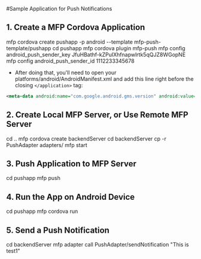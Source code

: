 #Sample Application for Push Notifications

## 1. Create a MFP Cordova Application

  mfp cordova create pushapp -p android --template mfp-push-template/pushapp
  cd pushapp
  mfp cordova plugin mfp-push
  mfp config android_push_sender_key JfuHBathf-kZPuIXhfnapwlrtk5qQJZ8WGopNE
  mfp config android_push_sender_id 1112233345678

- After doing that, you'll need to open your platforms/android/AndroidManifest.xml and add this line right before the closing `</application>` tag:

```xml
<meta-data android:name="com.google.android.gms.version" android:value="4030500"/>
```

## 2. Create Local MFP Server, or Use Remote MFP Server

  cd ..
  mfp cordova create backendServer
  cd backendServer
  cp -r PushAdapter adapters/
  mfp start

## 3. Push Application to MFP Server

  cd pushapp
  mfp push

## 4. Run the App on Android Device

  cd pushapp
  mfp cordova run

## 5. Send a Push Notification

  cd backendServer
  mfp adapter call PushAdapter/sendNotification \"This is test1\"
